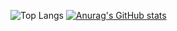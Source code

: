 ![Top Langs](https://github-readme-stats-sigma-henna-54.vercel.app/api/top-langs/?username=PostmanB&count_private=true&hide&layout=compact&theme=github_dark&hide_border=true&title_color=22c55e_color=cdb4db&text_color=eee&text_bold=true)
[![Anurag's GitHub stats](https://github-readme-stats-xi-two-48.vercel.app/api?username=PostmanB&count_private=true&show_icons=true&theme=github_dark&hide_border=true&title_color=22c55e&icon_color=22c55e&text_color=c52289&custom_title=GitHub Stats&hide_title=true)](https://github.com/anuraghazra/github-readme-stats)

